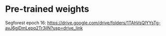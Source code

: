 # Pre-trained weights

Segforest epoch 16: https://drive.google.com/drive/folders/1TAhVsQlYYsTg-avJ6gjDmLepq2Tr3jlN?usp=drive_link
